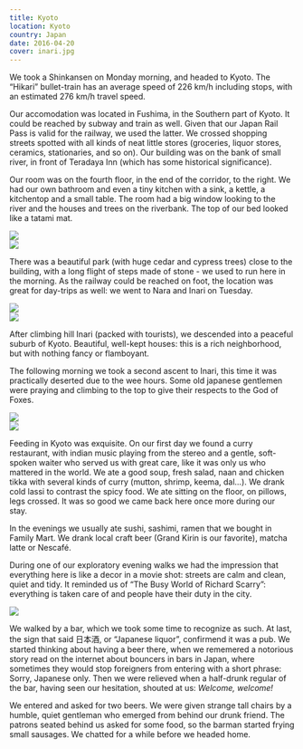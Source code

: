 ```yaml
---
title: Kyoto
location: Kyoto
country: Japan
date: 2016-04-20
cover: inari.jpg
---
```


We took a Shinkansen on Monday morning, and headed to Kyoto. The “Hikari” bullet-train has an average speed of 226 km/h including stops, with an estimated 276 km/h travel speed.

Our accomodation was located in Fushima, in the Southern part of Kyoto. It could be reached by subway and train as well. Given that our Japan Rail Pass is valid for the railway, we used the latter. We crossed shopping streets spotted with all kinds of neat little stores (groceries, liquor stores, ceramics, stationaries, and so on). Our building was on the bank of small river, in front of Teradaya Inn (which has some historical significance).

Our room was on the fourth floor, in the end of the corridor, to the right. We had our own bathroom and even a tiny kitchen with a sink, a kettle, a kitchentop and a small table. The room had a big window looking to the river and the houses and trees on the riverbank. The top of our bed looked like a tatami mat. 

![](../../img/0420-2.jpg)  
![](../../img/0420-4.jpg)  

There was a beautiful park (with huge cedar and cypress trees) close to the building, with a long flight of steps made of stone - we used to run here in the morning. As the railway could be reached on foot, the location was great for day-trips as well: we went to Nara and Inari on Tuesday.

![](../../img/0420-1.jpg)  
![](../../img/0420-3.jpg)  

After climbing hill Inari (packed with tourists), we descended into a peaceful suburb of Kyoto. Beautiful, well-kept houses: this is a rich neighborhood, but with nothing fancy or flamboyant.

The following morning we took a second ascent to Inari, this time it was practically deserted due to the wee hours. Some old japanese gentlemen were praying and climbing to the top to give their respects to the God of Foxes. 

![](../../img/0420-7.jpg)  
![](../../img/0420-6.jpg)  

Feeding in Kyoto was exquisite. On our first day we found a curry restaurant, with indian music playing from the stereo and a gentle, soft-spoken waiter who served us with great care, like it was only us who mattered in the world. We ate a good soup, fresh salad, naan and chicken tikka with several kinds of curry (mutton, shrimp, keema, dal...). We drank cold lassi to contrast the spicy food. We ate sitting on the floor, on pillows, legs crossed. It was so good we came back here once more during our stay.

In the evenings we usually ate sushi, sashimi, ramen that we bought in Family Mart. We drank local craft beer (Grand Kirin is our favorite), matcha latte or Nescafé.

During one of our exploratory evening walks we had the impression that everything here is like a decor in a movie shot: streets are calm and clean, quiet and tidy. It reminded us of “The Busy World of Richard Scarry”: everything is taken care of and people have their duty in the city.

![](../../img/0420-5.jpg)  

We walked by a bar, which we took some time to recognize as such. At last, the sign that said 日本酒, or “Japanese liquor”, confirmend it was a pub. We started thinking about having a beer there, when we rememered a notorious story read on the internet about bouncers in bars in Japan, where sometimes they would stop foreigners from entering with a short phrase: Sorry, Japanese only. Then we were relieved when a half-drunk regular of the bar, having seen our hesitation, shouted at us: _Welcome, welcome!_

We entered and asked for two beers. We were given strange tall chairs by a humble, quiet gentleman who emerged from behind our drunk friend. The patrons seated behind us asked for some food, so the barman started frying small sausages. We chatted for a while before we headed home.
